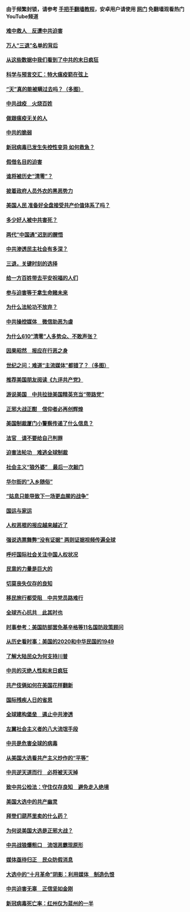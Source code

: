 #### 由于频繁封锁，请参考 [手把手翻墙教程](https://github.com/gfw-breaker/guides/wiki/)，安卓用户请使用 [网门](https://github.com/gfw-breaker/nogfw/blob/master/dl.md?t=01152000) 免翻墙观看热门YouTube频道 

#### [难中救人　反遭中共迫害](../pages/251/418414.md?t=01152000) 

#### [万人“三退”名单的背后](../pages/251/418505.md?t=01152000) 

#### [从这些数据中我们看到了中共的末日疯狂](../pages/251/418420.md?t=01152000) 

#### [科学与预言交汇：特大瘟疫箭在弦上](../pages/251/418266.md?t=01152000) 

#### [“天”真的能被瞒过去吗？（多图）](../pages/251/418308.md?t=01152000) 

#### [中共战疫　火烧百姓](../pages/251/418220.md?t=01152000) 

#### [做跟瘟疫无关的人](../pages/251/418171.md?t=01152000) 

#### [中共的脆弱](../pages/251/418196.md?t=01152000) 

#### [新冠病毒已发生失控性变异 如何救急？](../pages/251/418032.md?t=01152000) 

#### [假借名目的迫害](../pages/251/418055.md?t=01152000) 

#### [谁将被历史“清零”？](../pages/251/417485.md?t=01152000) 

#### [披着政府人员外衣的黑恶势力](../pages/251/417442.md?t=01152000) 

#### [美国人民 准备好全盘接受共产价值体系了吗？](../pages/251/417491.md?t=01152000) 

#### [多少好人被中共害死？](../pages/251/417144.md?t=01152000) 

#### [两代“中国通”迟到的醒悟](../pages/251/417064.md?t=01152000) 

#### [中共渗透民主社会有多深？](../pages/251/417063.md?t=01152000) 

#### [三退，关键时刻的选择](../pages/251/416969.md?t=01152000) 

#### [给一方百姓带去平安祝福的人们](../pages/251/416941.md?t=01152000) 

#### [参与迫害等于拿生命赌未来](../pages/251/416856.md?t=01152000) 

#### [为什么法轮功不放弃？](../pages/251/416864.md?t=01152000) 

#### [中共操控媒体　微信助恶为虐](../pages/251/416724.md?t=01152000) 

#### [为什么610“清零”人多势众、不敢声张？](../pages/251/416632.md?t=01152000) 

#### [因果昭然　报应在行恶之身](../pages/251/416582.md?t=01152000) 

#### [世纪之问：难道“主流媒体”都错了？（多图）](../pages/251/416571.md?t=01152000) 

#### [推荐美国朋友阅读《九评共产党》](../pages/251/416510.md?t=01152000) 

#### [游说美国　中共拉拢美国精英充当“带路党”](../pages/251/416529.md?t=01152000) 

#### [正邪大战正酣　信仰者必再创辉煌](../pages/251/416433.md?t=01152000) 

#### [美国制裁厦门小警察传递了什么信息？](../pages/251/416432.md?t=01152000) 

#### [法官　请不要给自己判罪](../pages/251/416379.md?t=01152000) 

#### [迫害法轮功　难逃全球制裁](../pages/251/416380.md?t=01152000) 

#### [社会主义“狼外婆”　最后一次敲门](../pages/251/416394.md?t=01152000) 

#### [华尔街的“入乡随俗”](../pages/251/416395.md?t=01152000) 

#### [“姑息只能导致下一场更血腥的战争”](../pages/251/416223.md?t=01152000) 

#### [国运与家运](../pages/251/416224.md?t=01152000) 

#### [人权恶棍的报应越来越近了](../pages/251/416276.md?t=01152000) 

#### [强说选票舞弊“没有证据” 两则证据视频传遍全球](../pages/251/416227.md?t=01152000) 

#### [呼吁国际社会关注中国人权状况](../pages/251/416135.md?t=01152000) 

#### [民意的力量是巨大的](../pages/251/416222.md?t=01152000) 

#### [切莫丧失仅存的良知](../pages/251/416134.md?t=01152000) 

#### [移民旅行都受阻　中共党员路难行](../pages/251/416033.md?t=01152000) 

#### [全球齐心抗共　此其时也](../pages/251/415989.md?t=01152000) 

#### [时事参考：美国防部罢免基辛格等11名国防政策顾问](../pages/251/415970.md?t=01152000) 

#### [从历史看时事：美国的2020和中华民国的1949](../pages/251/415949.md?t=01152000) 

#### [了解大陆民众为何支持川普](../pages/251/415950.md?t=01152000) 

#### [中共的灭绝人性和末日疯狂](../pages/251/415944.md?t=01152000) 

#### [共产伎俩如何在美国花样翻新](../pages/251/415908.md?t=01152000) 

#### [国际残疾人日的省思](../pages/251/415849.md?t=01152000) 

#### [全球建构堡垒　遏止中共渗透](../pages/251/415850.md?t=01152000) 

#### [左翼社会主义者的八大流氓手段](../pages/251/415802.md?t=01152000) 

#### [中共是危害全球的病毒](../pages/251/415569.md?t=01152000) 

#### [从美国大选看共产主义炒作的“平等”](../pages/251/415654.md?t=01152000) 

#### [中共逆天道而行　必将被天灭掉](../pages/251/415626.md?t=01152000) 

#### [致中共公检法：守住仅存良知　避免走入绝境](../pages/251/415627.md?t=01152000) 

#### [美国大选中的共产幽灵](../pages/251/415618.md?t=01152000) 

#### [拜登们葫芦里卖的什么药？](../pages/251/415531.md?t=01152000) 

#### [为何说美国大选是正邪大战？](../pages/251/415530.md?t=01152000) 

#### [中共战狼爆粗口　流氓恶霸现原形](../pages/251/415426.md?t=01152000) 

#### [媒体亟待归正　民众防假消息](../pages/251/415402.md?t=01152000) 

#### [大选中的“十月革命”阴影：利用媒体　制造仇恨](../pages/251/415334.md?t=01152000) 

#### [中共迫害无辜　正信坚如金刚](../pages/251/415307.md?t=01152000) 

#### [新冠病毒死亡率：红州仅为蓝州的一半](../pages/251/415164.md?t=01152000) 

